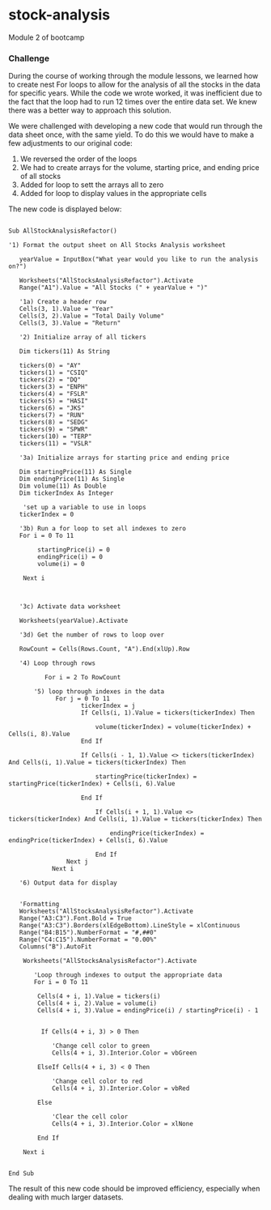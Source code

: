 # stock-analysis
Module 2 of bootcamp

### Challenge

During the course of working through the module lessons, we learned how to create nest For loops to allow for the analysis of all the stocks in the data for specific years.  While the code we wrote worked, it was inefficient due to the fact that the loop had to run 12 times over the entire data set. We knew there was a better way to approach this solution.

We were challenged with developing a new code that would run through the data sheet once, with the same yield. To do this we would have to make a few adjustments to our original code:

1. We reversed the order of the loops
2. We had to create arrays for the volume, starting price, and ending price of all stocks
3. Added for loop to sett the arrays all to zero
4. Added  for loop to display values in the appropriate cells

The new code is displayed below:


```VBA

Sub AllStockAnalysisRefactor()

'1) Format the output sheet on All Stocks Analysis worksheet

   yearValue = InputBox("What year would you like to run the analysis on?")

   Worksheets("AllStocksAnalysisRefactor").Activate
   Range("A1").Value = "All Stocks (" + yearValue + ")"

   '1a) Create a header row
   Cells(3, 1).Value = "Year"
   Cells(3, 2).Value = "Total Daily Volume"
   Cells(3, 3).Value = "Return"

   '2) Initialize array of all tickers

   Dim tickers(11) As String

   tickers(0) = "AY"
   tickers(1) = "CSIQ"
   tickers(2) = "DQ"
   tickers(3) = "ENPH"
   tickers(4) = "FSLR"
   tickers(5) = "HASI"
   tickers(6) = "JKS"
   tickers(7) = "RUN"
   tickers(8) = "SEDG"
   tickers(9) = "SPWR"
   tickers(10) = "TERP"
   tickers(11) = "VSLR"

   '3a) Initialize arrays for starting price and ending price

   Dim startingPrice(11) As Single
   Dim endingPrice(11) As Single
   Dim volume(11) As Double
   Dim tickerIndex As Integer

    'set up a variable to use in loops
   tickerIndex = 0

   '3b) Run a for loop to set all indexes to zero
   For i = 0 To 11

        startingPrice(i) = 0
        endingPrice(i) = 0
        volume(i) = 0

    Next i



   '3c) Activate data worksheet

   Worksheets(yearValue).Activate

   '3d) Get the number of rows to loop over

   RowCount = Cells(Rows.Count, "A").End(xlUp).Row

   '4) Loop through rows

          For i = 2 To RowCount

       '5) loop through indexes in the data
             For j = 0 To 11
                    tickerIndex = j
                    If Cells(i, 1).Value = tickers(tickerIndex) Then

                        volume(tickerIndex) = volume(tickerIndex) + Cells(i, 8).Value
                    End If

                    If Cells(i - 1, 1).Value <> tickers(tickerIndex) And Cells(i, 1).Value = tickers(tickerIndex) Then

                        startingPrice(tickerIndex) = startingPrice(tickerIndex) + Cells(i, 6).Value

                    End If

                        If Cells(i + 1, 1).Value <> tickers(tickerIndex) And Cells(i, 1).Value = tickers(tickerIndex) Then

                            endingPrice(tickerIndex) = endingPrice(tickerIndex) + Cells(i, 6).Value

                        End If
                Next j
            Next i

   '6) Output data for display


   'Formatting
   Worksheets("AllStocksAnalysisRefactor").Activate
   Range("A3:C3").Font.Bold = True
   Range("A3:C3").Borders(xlEdgeBottom).LineStyle = xlContinuous
   Range("B4:B15").NumberFormat = "#,##0"
   Range("C4:C15").NumberFormat = "0.00%"
   Columns("B").AutoFit

    Worksheets("AllStocksAnalysisRefactor").Activate

       'Loop through indexes to output the appropriate data
       For i = 0 To 11

        Cells(4 + i, 1).Value = tickers(i)
        Cells(4 + i, 2).Value = volume(i)
        Cells(4 + i, 3).Value = endingPrice(i) / startingPrice(i) - 1


         If Cells(4 + i, 3) > 0 Then

            'Change cell color to green
            Cells(4 + i, 3).Interior.Color = vbGreen

        ElseIf Cells(4 + i, 3) < 0 Then

            'Change cell color to red
            Cells(4 + i, 3).Interior.Color = vbRed

        Else

            'Clear the cell color
            Cells(4 + i, 3).Interior.Color = xlNone

        End If

    Next i


End Sub
```

The result of this new code should be improved efficiency, especially when dealing with much larger datasets.
